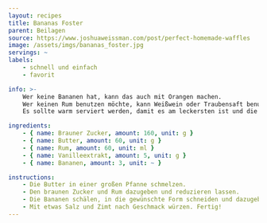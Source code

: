 ```yaml
---
layout: recipes
title: Bananas Foster
parent: Beilagen
source: https://www.joshuaweissman.com/post/perfect-homemade-waffles
image: /assets/imgs/bananas_foster.jpg
servings: ~
labels:
    - schnell und einfach
    - favorit

info: >-
    Wer keine Bananen hat, kann das auch mit Orangen machen.
    Wer keinen Rum benutzen möchte, kann Weißwein oder Traubensaft benutzen.
    Es sollte warm serviert werden, damit es am leckersten ist und die Butter die Mischung nicht trübt, wenn es abgekühlt ist.

ingredients:
    - { name: Brauner Zucker, amount: 160, unit: g }
    - { name: Butter, amount: 60, unit: g }
    - { name: Rum, amount: 60, unit: ml }
    - { name: Vanilleextrakt, amount: 5, unit: g }
    - { name: Bananen, amount: 3, unit: ~ }

instructions:
    - Die Butter in einer großen Pfanne schmelzen.
    - Den braunen Zucker und Rum dazugeben und reduzieren lassen.
    - Die Bananen schälen, in die gewünschte Form schneiden und dazugeben.
    - Mit etwas Salz und Zimt nach Geschmack würzen. Fertig!
---
```

